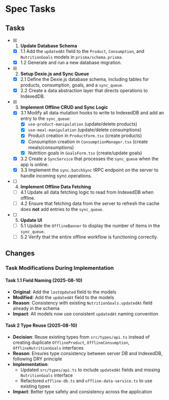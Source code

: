 # Spec Tasks

## Tasks

- [x] 1. **Update Database Schema**
  - [x] 1.1 Add the `updatedAt` field to the `Product`, `Consumption`, and `NutritionGoals` models in `prisma/schema.prisma`.
  - [x] 1.2 Generate and run a new database migration.

- [x] 2. **Setup Dexie.js and Sync Queue**
  - [x] 2.1 Define the Dexie.js database schema, including tables for products, consumption, goals, and a `sync_queue`.
  - [x] 2.2 Create a data abstraction layer that directs operations to IndexedDB.

- [x] 3. **Implement Offline CRUD and Sync Logic**
  - [x] 3.1 Modify all data mutation hooks to write to IndexedDB and add an entry to the `sync_queue`:
    - [x] `use-product-manipulation` (update/delete products)
    - [x] `use-meal-manipulation` (update/delete consumptions)
    - [x] Product creation in `ProductForm.tsx` (create products)
    - [x] Consumption creation in `ConsumptionManager.tsx` (create meals/consumptions)
    - [x] Nutrition goals in `GoalsForm.tsx` (create/update goals)
  - [x] 3.2 Create a `SyncService` that processes the `sync_queue` when the app is online.
  - [x] 3.3 Implement the `sync.batchSync` tRPC endpoint on the server to handle incoming sync operations.

- [ ] 4. **Implement Offline Data Fetching**
  - [ ] 4.1 Update all data fetching logic to read from IndexedDB when offline.
  - [ ] 4.2 Ensure that fetching data from the server to refresh the cache does **not** add entries to the `sync_queue`.

- [ ] 5. **Update UI**
  - [ ] 5.1 Update the `OfflineBanner` to display the number of items in the `sync_queue`.
  - [ ] 5.2 Verify that the entire offline workflow is functioning correctly.

## Changes

### Task Modifications During Implementation

#### Task 1.1 Field Naming (2025-08-10)

- **Original**: Add the `lastUpdated` field to the models
- **Modified**: Add the `updatedAt` field to the models
- **Reason**: Consistency with existing `NutritionGoals.updatedAt` field already in the schema
- **Impact**: All models now use consistent `updatedAt` naming convention

#### Task 2 Type Reuse (2025-08-10)

- **Decision**: Reuse existing types from `src/types/api.ts` instead of creating duplicate `OfflineProduct`, `OfflineConsumption`, `OfflineNutritionGoals` interfaces
- **Reason**: Ensures type consistency between server DB and IndexedDB, following DRY principle
- **Implementation**:
  - Updated `src/types/api.ts` to include `updatedAt` fields and missing `NutritionGoals` interface
  - Refactored `offline-db.ts` and `offline-data-service.ts` to use existing types
- **Impact**: Better type safety and consistency across the application
